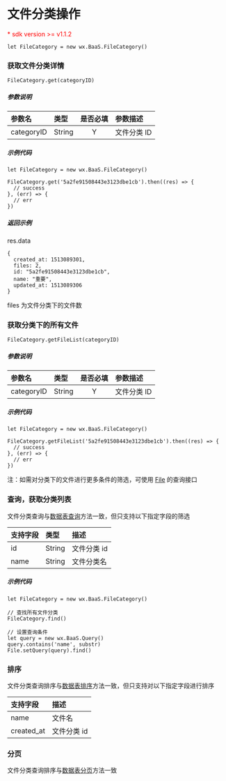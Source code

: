 # 文件分类操作

<p style='color:red'>* sdk version >= v1.1.2</p>

`let FileCategory = new wx.BaaS.FileCategory()`

### 获取文件分类详情

`FileCategory.get(categoryID)`

##### 参数说明

| 参数名      | 类型     | 是否必填 | 参数描述      |
| :--------  | :------ | :-----: | :------------|
| categoryID | String  |    Y    | 文件分类 ID |

##### 示例代码

```
let FileCategory = new wx.BaaS.FileCategory()

FileCategory.get('5a2fe91508443e3123dbe1cb').then((res) => {
  // success
}, (err) => {
  // err
})
```

##### 返回示例
res.data
```
{
  created_at: 1513089301,
  files: 2,
  id: "5a2fe91508443e3123dbe1cb",
  name: "重要",
  updated_at: 1513089306
}
```
files 为文件分类下的文件数


### 获取分类下的所有文件

`FileCategory.getFileList(categoryID)`

##### 参数说明

| 参数名      | 类型     | 是否必填 | 参数描述      |
| :--------  | :------ | :-----: | :------------|
| categoryID | String  |    Y    | 文件分类 ID |

##### 示例代码

```
let FileCategory = new wx.BaaS.FileCategory()

FileCategory.getFileList('5a2fe91508443e3123dbe1cb').then((res) => {
  // success
}, (err) => {
  // err
})
```
注：如需对分类下的文件进行更多条件的筛选，可使用 [File](./file.md) 的查询接口

### 查询，获取分类列表

文件分类查询与[数据表查询](../schema/query.md)方法一致，但只支持以下指定字段的筛选

| 支持字段 | 类型    | 描述       |
| :------ | :----- | :-------- |
| id      | String | 文件分类 id |
| name    | String | 文件分类名  |

##### 示例代码

```
let FileCategory = new wx.BaaS.FileCategory()

// 查找所有文件分类
FileCategory.find()

// 设置查询条件
let query = new wx.BaaS.Query()
query.contains('name', substr)
File.setQuery(query).find()
```

### 排序
文件分类查询排序与[数据表排序](../schema/limit-and-order.md)方法一致，但只支持对以下指定字段进行排序

| 支持字段    | 描述      |
| :--------- | :------------------- |
| name       | 文件名                |
| created_at | 文件分类 id           |

### 分页
文件分类查询排序与[数据表分页](../schema/limit-and-order.md)方法一致